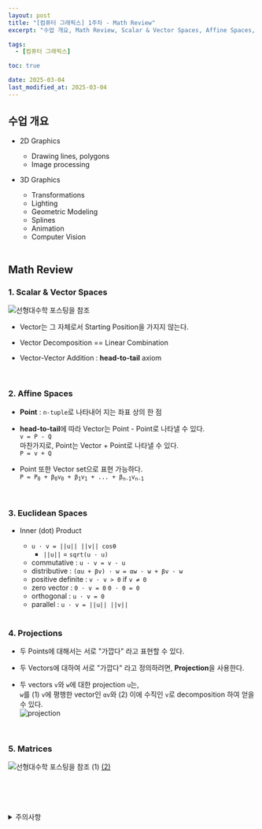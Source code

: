 ```yaml
---
layout: post
title: "[컴퓨터 그래픽스] 1주차 - Math Review"
excerpt: "수업 개요, Math Review, Scalar & Vector Spaces, Affine Spaces, Euclidean Spaces"

tags:
  - [컴퓨터 그래픽스]

toc: true

date: 2025-03-04
last_modified_at: 2025-03-04
---
```

## 수업 개요
- 2D Graphics
  - Drawing lines, polygons
  - Image processing

- 3D Graphics
  - Transformations
  - Lighting
  - Geometric Modeling
  - Splines
  - Animation
  - Computer Vision

  <br>

## Math Review
### 1. Scalar & Vector Spaces  
![선형대수학 포스팅을 참조][def]  

- Vector는 그 자체로서 Starting Position을 가지지 않는다.  

- Vector Decomposition == Linear Combination  

- Vector-Vector Addition : **head-to-tail** axiom  

<br>

### 2. Affine Spaces  
- **Point** : `n-tuple`로 나타내어 지는 좌표 상의 한 점  

- **head-to-tail**에 따라 Vector는 Point - Point로 나타낼 수 있다.  
`v = P - Q`  
마찬가지로, Point는 Vector + Point로 나타낼 수 있다.  
`P = v + Q`  

- Point 또한 Vector set으로 표현 가능하다.  
`P = P`<sub>`0`</sub>` + β`<sub>`0`</sub>`v`<sub>`0`</sub>` + β`<sub>`1`</sub>`v`<sub>`1`</sub>` + ... + β`<sub>`n-1`</sub>`v`<sub>`n-1`</sub>

<br>

### 3. Euclidean Spaces  
- Inner (dot) Product 
  - `u · v = ||u|| ||v|| cosθ` 
    - `||u||` = `sqrt(u · u)`  
  - commutative : `u · v = v · u`  
  - distributive : `(αu + βv) · w = αw · w + βv · w`  
  - positive definite : `v · v > 0` if `v ≠ 0`  
  - zero vector : `0 · v = 0`  `0 · 0 = 0`  
  - orthogonal : `u · v = 0`  
  - parallel : `u · v = ||u|| ||v||`  

  <br>

### 4. Projections
- 두 Points에 대해서는 서로 "가깝다" 라고 표현할 수 있다.  

- 두 Vectors에 대하여 서로 "가깝다" 라고 정의하려면, **Projection**을 사용한다.  

- 두 vectors `v`와 `w`에 대한 projection `u`는,  
`w`를 (1) `v`에 평행한 vector인 `αv`와 (2) 이에 수직인 `v`로 decomposition 하여 얻을 수 있다.  
![projection](TODO)  

<br>

### 5. Matrices  
![선형대수학 포스팅을 참조 (1)][def2] [(2)][def3]  

<br>
<br>
<br>
<br>
<details>
<summary>주의사항</summary>
<div markdown="1">

이 포스팅은 강원대학교 김종민 교수님의 컴퓨터 그래픽스 수업을 들으며 내용을 정리 한 것입니다.  
수업 내용에 대한 저작권은 교수님께 있으니,  
다른 곳으로의 무분별한 내용 복사를 자제해 주세요.

</div>
</details> 

[def]: https://orbit3230.github.io/2024/03/04/LA_week1_1/#vectors
[def2]: https://orbit3230.github.io/2024/03/28/LA_week4_3/#matrices
[def3]: https://orbit3230.github.io/2024/04/01/LA_week5_1/#matrices
